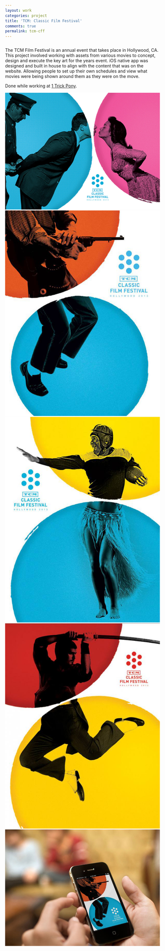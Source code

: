 ```yaml
---
layout: work
categories: project
title: 'TCM: Classic Film Festival'
comments: true
permalink: tcm-cff
---
```


<div class="row clearfix">
	<div class="column full">
		<p>The TCM Film Festival is an annual event that takes place in Hollywood, CA. This project involved working with assets from various movies to concept, design and execute the key art for the years event. iOS native app was designed and built in house to align with the content that was on the website. Allowing people to set up their own schedules and view what movies were being shown around them as they were on the move.</p>
		<p>Done while working at <a href="http://1trickpony.com/" target="_blank">1 Trick Pony</a>.</p>
	</div>
</div>
<div class="row clearfix project-image">
	<div class="column full">
		<img class="drop-shadow" src="/img/proj/tcmcff/img-1.jpg" alt="">
	</div>
</div>
<div class="row clearfix project-image">
	<div class="column third medium-third">
		<img class="drop-shadow" src="/img/proj/tcmcff/img-2.jpg" alt="">
	</div>
	<div class="column third medium-third">
		<img class="drop-shadow" src="/img/proj/tcmcff/img-6.jpg" alt="">
	</div>
	<div class="column third medium-third">
		<img class="drop-shadow" src="/img/proj/tcmcff/img-7.jpg" alt="">
	</div>
</div>
<div class="row clearfix project-image">
	<div class="column full">
		<img class="drop-shadow" src="/img/proj/tcmcff/img-3.jpg" alt="">
	</div>
</div>